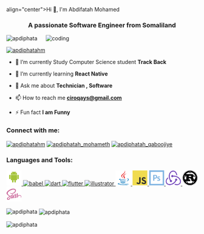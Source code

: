align="center">Hi 👋, I'm Abdifatah Mohamed</h1>
<h3 align="center">A passionate Software Engineer from Somaliland</h3>
<img align="right" alt="coding" width="400" src="https://cdn.dribbble.com/users/1162077/screenshot/3848914/programmer.gif">


<p align="left"> <img src="https://komarev.com/ghpvc/?username=apdiphata&label=Profile%20views&color=0e75b6&style=flat" alt="apdiphata" /> </p>

<p align="left"> <a href="https://twitter.com/apdiphatahm" target="blank"><img src="https://img.shields.io/twitter/follow/apdiphatahm?logo=twitter&style=for-the-badge" alt="apdiphatahm" /></a> </p>

- 🔭 I’m currently Study Computer Science student **Track Back**

- 🌱 I’m currently learning **React Native**

- 💬 Ask me about **Technician , Software**

- 📫 How to reach me **ciroqays@gmail.com**

- ⚡ Fun fact **I am Funny**

<h3 align="left">Connect with me:</h3>
<p align="left">
<a href="https://twitter.com/apdiphatahm" target="blank"><img align="center" src="https://raw.githubusercontent.com/rahuldkjain/github-profile-readme-generator/master/src/images/icons/Social/twitter.svg" alt="apdiphatahm" height="30" width="40" /></a>
<a href="https://fb.com/apdiphatah_mohameth" target="blank"><img align="center" src="https://raw.githubusercontent.com/rahuldkjain/github-profile-readme-generator/master/src/images/icons/Social/facebook.svg" alt="apdiphatah_mohameth" height="30" width="40" /></a>
<a href="https://instagram.com/apdiphatah_qaboojiye" target="blank"><img align="center" src="https://raw.githubusercontent.com/rahuldkjain/github-profile-readme-generator/master/src/images/icons/Social/instagram.svg" alt="apdiphatah_qaboojiye" height="30" width="40" /></a>
</p>

<h3 align="left">Languages and Tools:</h3>
<p align="left"> <a href="https://developer.android.com" target="_blank" rel="noreferrer"> <img src="https://raw.githubusercontent.com/devicons/devicon/master/icons/android/android-original-wordmark.svg" alt="android" width="40" height="40"/> </a> <a href="https://babeljs.io/" target="_blank" rel="noreferrer"> <img src="https://www.vectorlogo.zone/logos/babeljs/babeljs-icon.svg" alt="babel" width="40" height="40"/> </a> <a href="https://dart.dev" target="_blank" rel="noreferrer"> <img src="https://www.vectorlogo.zone/logos/dartlang/dartlang-icon.svg" alt="dart" width="40" height="40"/> </a> <a href="https://flutter.dev" target="_blank" rel="noreferrer"> <img src="https://www.vectorlogo.zone/logos/flutterio/flutterio-icon.svg" alt="flutter" width="40" height="40"/> </a> <a href="https://www.adobe.com/in/products/illustrator.html" target="_blank" rel="noreferrer"> <img src="https://www.vectorlogo.zone/logos/adobe_illustrator/adobe_illustrator-icon.svg" alt="illustrator" width="40" height="40"/> </a> <a href="https://www.java.com" target="_blank" rel="noreferrer"> <img src="https://raw.githubusercontent.com/devicons/devicon/master/icons/java/java-original.svg" alt="java" width="40" height="40"/> </a> <a href="https://developer.mozilla.org/en-US/docs/Web/JavaScript" target="_blank" rel="noreferrer"> <img src="https://raw.githubusercontent.com/devicons/devicon/master/icons/javascript/javascript-original.svg" alt="javascript" width="40" height="40"/> </a> <a href="https://www.photoshop.com/en" target="_blank" rel="noreferrer"> <img src="https://raw.githubusercontent.com/devicons/devicon/master/icons/photoshop/photoshop-line.svg" alt="photoshop" width="40" height="40"/> </a> <a href="https://redux.js.org" target="_blank" rel="noreferrer"> <img src="https://raw.githubusercontent.com/devicons/devicon/master/icons/redux/redux-original.svg" alt="redux" width="40" height="40"/> </a> <a href="https://www.rust-lang.org" target="_blank" rel="noreferrer"> <img src="https://raw.githubusercontent.com/devicons/devicon/master/icons/rust/rust-plain.svg" alt="rust" width="40" height="40"/> </a> <a href="https://sass-lang.com" target="_blank" rel="noreferrer"> <img src="https://raw.githubusercontent.com/devicons/devicon/master/icons/sass/sass-original.svg" alt="sass" width="40" height="40"/> </a> </p>

<p><img align="left" src="https://github-readme-stats.vercel.app/api/top-langs?username=apdiphata&show_icons=true&locale=en&layout=compact" alt="apdiphata" /></p>

<p>&nbsp;<img align="center" src="https://github-readme-stats.vercel.app/api?username=apdiphata&show_icons=true&locale=en" alt="apdiphata" /></p>

<p><img align="center" src="https://github-readme-streak-stats.herokuapp.com/?user=apdiphata&" alt="apdiphata" /></p>
